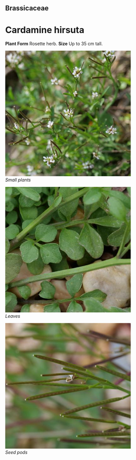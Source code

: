 ## Brassicaceae
# Cardamine hirsuta

**Plant Form** Rosette herb. **Size** Up to 35 cm tall.


![Small plants](61861_P1020685.jpg)  
 *Small plants* 

![Leaves](61794_P1020526.jpg)  
 *Leaves* 

![Seed pods](61815_P1020559.jpg)  
 *Seed pods* 

